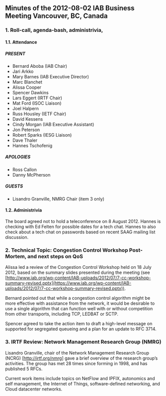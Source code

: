 
Minutes of the 2012-08-02 IAB Business Meeting 
Vancouver, BC, Canada
---------------------------------------------------------------------


### 1. Roll-call, agenda-bash, administrivia,


#### 1.1. Attendance


##### PRESENT


* Bernard Aboba (IAB Chair)
* Jari Arkko
* Mary Barnes (IAB Executive Director)
* Marc Blanchet
* Alissa Cooper
* Spencer Dawkins
* Lars Eggert (IRTF Chair)
* Mat Ford (ISOC Liaison)
* Joel Halpern
* Russ Housley (IETF Chair)
* David Kessens
* Cindy Morgan (IAB Executive Assistant)
* Jon Peterson
* Robert Sparks (IESG Liaison)
* Dave Thaler
* Hannes Tschofenig


##### APOLOGIES


* Ross Callon
* Danny McPherson


##### GUESTS


* Lisandro Granville, NMRG Chair (item 3 only)


#### 1.2. Administrivia


The board agreed not to hold a teleconference on 8 August 2012. Hannes is checking with Ed Felten for possible dates for a tech chat. Hannes to also check about a tech chat on passwords based on recent SAAG mailing list discussion.


### 2. Technical Topic: Congestion Control Workshop Post-Mortem, and next steps on QoS


Alissa led a review of the Congestion Control Workshop held on 18 July 2012, based on the summary slides presented during the meeting (see [http://www.iab.org/wp-content/IAB-uploads/2012/07/7-cc-workshop-summary-revised.pptx](https://www.iab.org/wp-content/IAB-uploads/2012/07/7-cc-workshop-summary-revised.pptx)).


Bernard pointed out that while a congestion control algorithm might be more effective with assistance from the network, it would be desirable to use a single algorithm that can function well with or without competition from other transports, including TCP, LEDBAT or SCTP.


Spencer agreed to take the action item to draft a high-level message on supported for segregated queueing and a plan for an update to RFC 3714.


### 3. IRTF Review: Network Management Research Group (NMRG)


Lisandro Granville, chair of the Network Management Research Group (NCRG) [<http://irtf.org/nmrg>] gave a brief overview of the research group’s activities. The group has met 28 times since forming in 1998, and has published 5 RFCs.


Current work items include topics on NetFlow and IPFIX, autonomics and self management, the Internet of Things, software-defined networking, and Cloud datacenter networks.


